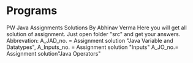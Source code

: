 # Programs
PW Java Assignments Solutions By Abhinav Verma
Here you will get all solution of assignment.
Just open folder "src" and get your answers. 
Abbrevation: A_JAD_no. = Assignment solution "Java Variable and Datatypes",
             A_Inputs_no. = Assignment solution "Inputs"
             A_JO_no.= Assignment solution"Java Operators"

